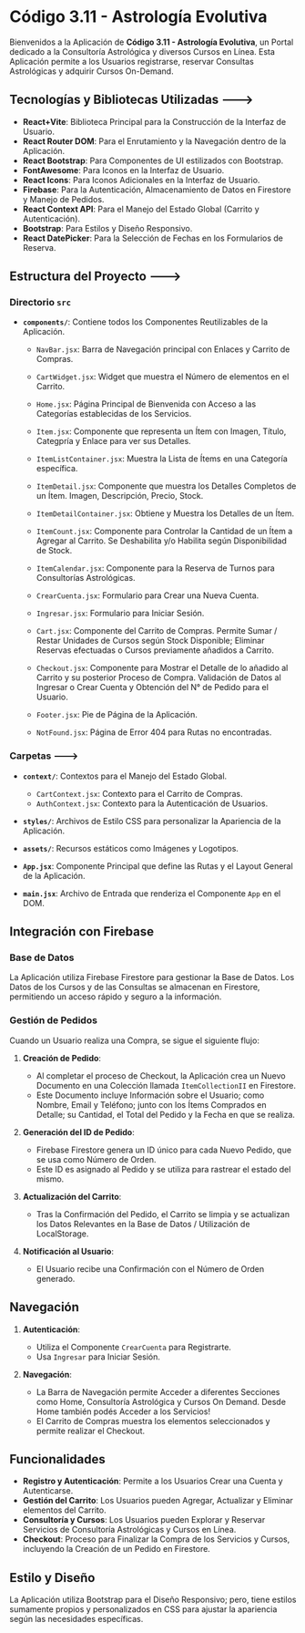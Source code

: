 # Código 3.11 - Astrología Evolutiva

Bienvenidos a la Aplicación de **Código 3.11 - Astrología Evolutiva**, un Portal dedicado a la Consultoría Astrológica y diversos Cursos en Línea. 
Esta Aplicación permite a los Usuarios registrarse, reservar Consultas Astrológicas y adquirir Cursos On-Demand.



## Tecnologías y Bibliotecas Utilizadas --->

- **React+Vite**: Biblioteca Principal para la Construcción de la Interfaz de Usuario.
- **React Router DOM**: Para el Enrutamiento y la Navegación dentro de la Aplicación.
- **React Bootstrap**: Para Componentes de UI estilizados con Bootstrap.
- **FontAwesome**: Para Iconos en la Interfaz de Usuario.
- **React Icons**: Para Iconos Adicionales en la Interfaz de Usuario.
- **Firebase**: Para la Autenticación, Almacenamiento de Datos en Firestore y Manejo de Pedidos.
- **React Context API**: Para el Manejo del Estado Global (Carrito y Autenticación).
- **Bootstrap**: Para Estilos y Diseño Responsivo.
- **React DatePicker**: Para la Selección de Fechas en los Formularios de Reserva.



## Estructura del Proyecto --->

### Directorio `src`

- **`components/`**: Contiene todos los Componentes Reutilizables de la Aplicación.

  - `NavBar.jsx`: Barra de Navegación principal con Enlaces y Carrito de Compras.
  - `CartWidget.jsx`: Widget que muestra el Número de elementos en el Carrito.

  - `Home.jsx`: Página Principal de Bienvenida con Acceso a las Categorías establecidas de los Servicios.

  - `Item.jsx`: Componente que representa un Ítem con Imagen, Título, Categpría y Enlace para ver sus Detalles.
  - `ItemListContainer.jsx`: Muestra la Lista de Ítems en una Categoría específica.

  - `ItemDetail.jsx`: Componente que muestra los Detalles Completos de un Ítem. Imagen, Descripción, Precio, Stock.
  - `ItemDetailContainer.jsx`: Obtiene y Muestra los Detalles de un Ítem. 

  - `ItemCount.jsx`: Componente para Controlar la Cantidad de un Ítem a Agregar al Carrito. Se Deshabilita y/o Habilita según Disponibilidad de Stock.

  - `ItemCalendar.jsx`: Componente para la Reserva de Turnos para Consultorías Astrológicas.

  - `CrearCuenta.jsx`: Formulario para Crear una Nueva Cuenta.
  - `Ingresar.jsx`: Formulario para Iniciar Sesión.

  - `Cart.jsx`: Componente del Carrito de Compras. Permite Sumar / Restar Unidades de Cursos según Stock Disponible; Eliminar Reservas efectuadas o Cursos previamente añadidos a Carrito.

  - `Checkout.jsx`: Componente para Mostrar el Detalle de lo añadido al Carrito y su posterior Proceso de Compra. Validación de Datos al Ingresar o Crear Cuenta y Obtención del N° de Pedido para el Usuario.

  - `Footer.jsx`: Pie de Página de la Aplicación.

  - `NotFound.jsx`: Página de Error 404 para Rutas no encontradas.
 

### Carpetas --->

- **`context/`**: Contextos para el Manejo del Estado Global.
  - `CartContext.jsx`: Contexto para el Carrito de Compras.
  - `AuthContext.jsx`: Contexto para la Autenticación de Usuarios.


- **`styles/`**: Archivos de Estilo CSS para personalizar la Apariencia de la Aplicación.


- **`assets/`**: Recursos estáticos como Imágenes y Logotipos.


- **`App.jsx`**: Componente Principal que define las Rutas y el Layout General de la Aplicación.


- **`main.jsx`**: Archivo de Entrada que renderiza el Componente `App` en el DOM.



## Integración con Firebase

### **Base de Datos**

La Aplicación utiliza Firebase Firestore para gestionar la Base de Datos. 
Los Datos de los Cursos y de las Consultas se almacenan en Firestore, permitiendo un acceso rápido y seguro a la información.



### **Gestión de Pedidos**

Cuando un Usuario realiza una Compra, se sigue el siguiente flujo:

1. **Creación de Pedido**: 
   - Al completar el proceso de Checkout, la Aplicación crea un Nuevo Documento en una Colección llamada `ItemCollectionII` en Firestore.
   - Este Documento incluye Información sobre el Usuario; como Nombre, Email y Teléfono; junto con los Ítems Comprados en Detalle; su Cantidad, el Total del Pedido y la Fecha en que se realiza.

2. **Generación del ID de Pedido**:
   - Firebase Firestore genera un ID único para cada Nuevo Pedido, que se usa como Número de Orden.
   - Este ID es asignado al Pedido y se utiliza para rastrear el estado del mismo.

3. **Actualización del Carrito**:
   - Tras la Confirmación del Pedido, el Carrito se limpia y se actualizan los Datos Relevantes en la Base de Datos / Utilización de LocalStorage.

4. **Notificación al Usuario**:
   - El Usuario recibe una Confirmación con el Número de Orden generado.



## Navegación

1. **Autenticación**:
   - Utiliza el Componente `CrearCuenta` para Registrarte.
   - Usa `Ingresar` para Iniciar Sesión.

2. **Navegación**:
   - La Barra de Navegación permite Acceder a diferentes Secciones como Home, Consultoría Astrológica y Cursos On Demand. Desde Home también podés Acceder a los Servicios!
   - El Carrito de Compras muestra los elementos seleccionados y permite realizar el Checkout.



## Funcionalidades

- **Registro y Autenticación**: Permite a los Usuarios Crear una Cuenta y Autenticarse.
- **Gestión del Carrito**: Los Usuarios pueden Agregar, Actualizar y Eliminar elementos del Carrito.
- **Consultoría y Cursos**: Los Usuarios pueden Explorar y Reservar Servicios de Consultoría Astrológicas y Cursos en Línea.
- **Checkout**: Proceso para Finalizar la Compra de los Servicios y Cursos, incluyendo la Creación de un Pedido en Firestore.



## Estilo y Diseño

La Aplicación utiliza Bootstrap para el Diseño Responsivo; pero, tiene estilos sumamente propios y personalizados en CSS para ajustar la apariencia según las necesidades específicas.

